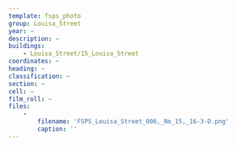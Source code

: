 ```yaml
---
template: fsps_photo
group: Louisa_Street
year: ~
description: ~
buildings:
    - Louisa_Street/15_Louisa_Street
coordinates: ~
heading: ~
classification: ~
section: ~
cell: ~
film_roll: ~
files:
    -
        filename: 'FSPS_Louisa_Street_006,_No_15,_16-3-D.png'
        caption: ''
---
```

